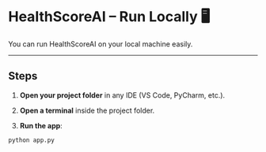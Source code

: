 # HealthScoreAI – Run Locally 🖥️

You can run HealthScoreAI on your local machine easily.  

---

## Steps

1. **Open your project folder** in any IDE (VS Code, PyCharm, etc.).

2. **Open a terminal** inside the project folder.

3. **Run the app**:

```bash
python app.py
